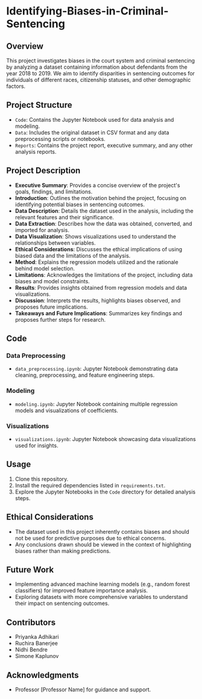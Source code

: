 # Identifying-Biases-in-Criminal-Sentencing

## Overview
This project investigates biases in the court system and criminal sentencing by analyzing a dataset containing information about defendants from the year 2018 to 2019. We aim to identify disparities in sentencing outcomes for individuals of different races, citizenship statuses, and other demographic factors.

## Project Structure
- `Code`: Contains the Jupyter Notebook used for data analysis and modeling.
- `Data`: Includes the original dataset in CSV format and any data preprocessing scripts or notebooks.
- `Reports`: Contains the project report, executive summary, and any other analysis reports.

## Project Description
- **Executive Summary**: Provides a concise overview of the project's goals, findings, and limitations.
- **Introduction**: Outlines the motivation behind the project, focusing on identifying potential biases in sentencing outcomes.
- **Data Description**: Details the dataset used in the analysis, including the relevant features and their significance.
- **Data Extraction**: Describes how the data was obtained, converted, and imported for analysis.
- **Data Visualization**: Shows visualizations used to understand the relationships between variables.
- **Ethical Considerations**: Discusses the ethical implications of using biased data and the limitations of the analysis.
- **Method**: Explains the regression models utilized and the rationale behind model selection.
- **Limitations**: Acknowledges the limitations of the project, including data biases and model constraints.
- **Results**: Provides insights obtained from regression models and data visualizations.
- **Discussion**: Interprets the results, highlights biases observed, and proposes future implications.
- **Takeaways and Future Implications**: Summarizes key findings and proposes further steps for research.

## Code
### Data Preprocessing
- `data_preprocessing.ipynb`: Jupyter Notebook demonstrating data cleaning, preprocessing, and feature engineering steps.

### Modeling
- `modeling.ipynb`: Jupyter Notebook containing multiple regression models and visualizations of coefficients.

### Visualizations
- `visualizations.ipynb`: Jupyter Notebook showcasing data visualizations used for insights.

## Usage
1. Clone this repository.
2. Install the required dependencies listed in `requirements.txt`.
3. Explore the Jupyter Notebooks in the `Code` directory for detailed analysis steps.

## Ethical Considerations
- The dataset used in this project inherently contains biases and should not be used for predictive purposes due to ethical concerns.
- Any conclusions drawn should be viewed in the context of highlighting biases rather than making predictions.

## Future Work
- Implementing advanced machine learning models (e.g., random forest classifiers) for improved feature importance analysis.
- Exploring datasets with more comprehensive variables to understand their impact on sentencing outcomes.

## Contributors
- Priyanka Adhikari
- Ruchira Banerjee
- Nidhi Bendre
- Simone Kaplunov

## Acknowledgments
- Professor [Professor Name] for guidance and support.
